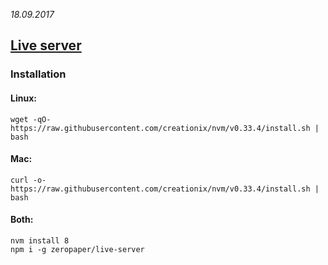 *18.09.2017*

## [Live server](https://github.com/tapio/live-server)

### Installation

#### Linux:

```wget -qO- https://raw.githubusercontent.com/creationix/nvm/v0.33.4/install.sh | bash```

#### Mac:

```curl -o- https://raw.githubusercontent.com/creationix/nvm/v0.33.4/install.sh | bash```

#### Both:

```
nvm install 8
npm i -g zeropaper/live-server
```
